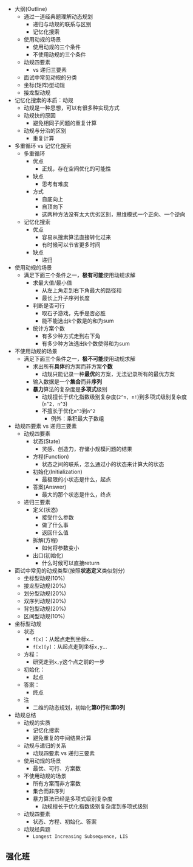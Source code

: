 * 大纲(Outline)
  * 通过一道经典题理解动态规划
    * 递归与动规的联系与区别
    * 记忆化搜索
  * 使用动规的场景
    * 使用动规的三个条件
    * 不使用动规的三个条件
  * 动规四要素
    * vs 递归三要素
  * 面试中常见动规的分类
  * 坐标(矩阵)型动规
  * 接龙型动规
* 记忆化搜索的本质：动规
  * 动规是一种思想，可以有很多种实现方式
  * 动规快的原因
    * 避免相同子问题的重复计算
  * 动规与分治的区别
    * 重复计算
* 多重循环 vs 记忆化搜索
  * 多重循环
    * 优点
      * 正规，存在空间优化的可能性
    * 缺点
      * 思考有难度
    * 方式
      * 自底向上
      * 自顶向下
      * 这两种方法没有太大优劣区别，思维模式一个正向、一个逆向
  * 记忆化搜索
    * 优点
      * 容易从搜索算法直接转化过来
      * 有时候可以节省更多时间
    * 缺点
      * 递归
* 使用动规的场景
  * 满足下面三个条件之一，**极有可能**使用动规求解
    * 求最大值/最小值
      * 从左上角走到右下角最大的路径和
      * 最长上升子序列长度
    * 判断是否可行
      * 取石子游戏，先手是否必胜
      * 能不能选出k个数是的和为sum
    * 统计方案个数
      * 有多少种方式走到右下角
      * 有多少种方法选出k个数使得和为sum
* 不使用动规的场景
  * 满足下面三个条件之一，**极不可能**使用动规求解
    * 求出所有**具体**的方案而非方案**个数**
      * 动规只能记录一种**最优**的方案，无法记录所有的最优方案
    * 输入数据是一个**集合**而非**序列**
    * **暴力**算法的复杂度是**多项式**级别
      * 动规擅长于优化指数级别复杂度(`2^n, n!`)到多项式级别复杂度(`n^2, n^3`)
      * 不擅长于优化`n^3`到`n^2`
        * 例外：乘积最大子数组
* 动规四要素 vs 递归三要素
  * 动规四要素
    * 状态(State)
      * 灵感、创造力，存储小规模问题的结果
    * 方程(Function)
      * 状态之间的联系，怎么通过小的状态来计算大的状态
    * 初始化(Initialization)
      * 最极限的小状态是什么，起点
    * 答案(Answer)
      * 最大的那个状态是什么，终点
  * 递归三要素
    * 定义(状态)
      * 接受什么参数
      * 做了什么事
      * 返回什么值
    * 拆解(方程)
      * 如何将参数变小
    * 出口(初始化)
      * 什么时候可以直接return
* 面试中常见的动规类型(按照**状态定义**类似划分)
  * 坐标型动规(10%)
  * 接龙型动规(20%)
  * 划分型动规(20%)
  * 双序列动规(20%)
  * 背包型动规(20%)
  * 区间型动规(10%)
* 坐标型动规
  * 状态
    * `f[x]`：从起点走到坐标`x`...
    * `f[x][y]`：从起点走到坐标`x,y`...
  * 方程：
    * 研究走到`x,y`这个点之前的一步
  * 初始化：
    * 起点
  * 答案：
    * 终点
  * 注
    * 二维的动态规划，初始化**第0行**和**第0列**
* 动规总结
  * 动规的实质
    * 记忆化搜索
    * 避免重复的中间结果计算
  * 动规与递归的关系
    * 动规四要素 vs 递归三要素
  * 使用动规的场景
    * 最优、可行、方案数
  * 不使用动规的场景
    * 所有方案而非方案数
    * 集合而非序列
    * 暴力算法已经是多项式级别复杂度
      * 动规擅长于优化指数级别复杂度到多项式级别
  * 动规四要素
    * 状态、方程、初始化、答案
  * 动规经典题
    * `Longest Increasing Subsequence, LIS`

## 强化班
